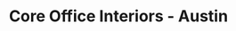 ---
title: "Core Office Interiors - Austin"
url: /austin/core-office-interiors-austin/
shop: Möbel
---